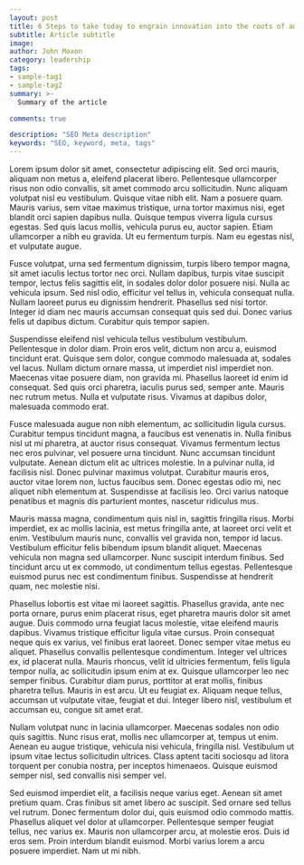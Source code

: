 ```yaml
---
layout: post
title: 6 Steps to take today to engrain innovation into the roots of any team
subtitle: Article subtitle
image: 
author: John Moxon
category: leadership
tags:
- sample-tag1
- sample-tag2
summary: >-
  Summary of the article 

comments: true 

description: "SEO Meta description"
keywords: "SEO, keyword, meta, tags"
---
```

Lorem ipsum dolor sit amet, consectetur adipiscing elit. Sed orci mauris, aliquam non metus a, eleifend placerat libero. Pellentesque ullamcorper risus non odio convallis, sit amet commodo arcu sollicitudin. Nunc aliquam volutpat nisl eu vestibulum. Quisque vitae nibh elit. Nam a posuere quam. Mauris varius, sem vitae maximus tristique, urna tortor maximus nisi, eget blandit orci sapien dapibus nulla. Quisque tempus viverra ligula cursus egestas. Sed quis lacus mollis, vehicula purus eu, auctor sapien. Etiam ullamcorper a nibh eu gravida. Ut eu fermentum turpis. Nam eu egestas nisl, et vulputate augue.

Fusce volutpat, urna sed fermentum dignissim, turpis libero tempor magna, sit amet iaculis lectus tortor nec orci. Nullam dapibus, turpis vitae suscipit tempor, lectus felis sagittis elit, in sodales dolor dolor posuere nisi. Nulla ac vehicula ipsum. Sed nisl odio, efficitur vel tellus in, vehicula consequat nulla. Nullam laoreet purus eu dignissim hendrerit. Phasellus sed nisi tortor. Integer id diam nec mauris accumsan consequat quis sed dui. Donec varius felis ut dapibus dictum. Curabitur quis tempor sapien.

Suspendisse eleifend nisl vehicula tellus vestibulum vestibulum. Pellentesque in dolor diam. Proin eros velit, dictum non arcu a, euismod tincidunt erat. Quisque sem dolor, congue commodo malesuada at, sodales vel lacus. Nullam dictum ornare massa, ut imperdiet nisl imperdiet non. Maecenas vitae posuere diam, non gravida mi. Phasellus laoreet id enim id consequat. Sed quis orci pharetra, iaculis purus sed, semper ante. Mauris nec rutrum metus. Nulla et vulputate risus. Vivamus at dapibus dolor, malesuada commodo erat.

Fusce malesuada augue non nibh elementum, ac sollicitudin ligula cursus. Curabitur tempus tincidunt magna, a faucibus est venenatis in. Nulla finibus nisl ut mi pharetra, at auctor risus consequat. Vivamus fermentum lectus nec eros pulvinar, vel posuere urna tincidunt. Nunc accumsan tincidunt vulputate. Aenean dictum elit ac ultrices molestie. In a pulvinar nulla, id facilisis nisl. Donec pulvinar maximus volutpat. Curabitur mauris eros, auctor vitae lorem non, luctus faucibus sem. Donec egestas odio mi, nec aliquet nibh elementum at. Suspendisse at facilisis leo. Orci varius natoque penatibus et magnis dis parturient montes, nascetur ridiculus mus.

Mauris massa magna, condimentum quis nisl in, sagittis fringilla risus. Morbi imperdiet, ex ac mollis lacinia, est metus fringilla ante, at laoreet orci velit et enim. Vestibulum mauris nunc, convallis vel gravida non, tempor id lacus. Vestibulum efficitur felis bibendum ipsum blandit aliquet. Maecenas vehicula non magna sed ullamcorper. Nunc suscipit interdum finibus. Sed tincidunt arcu ut ex commodo, ut condimentum tellus egestas. Pellentesque euismod purus nec est condimentum finibus. Suspendisse at hendrerit quam, nec molestie nisi.

Phasellus lobortis est vitae mi laoreet sagittis. Phasellus gravida, ante nec porta ornare, purus enim placerat risus, eget pharetra mauris dolor sit amet augue. Duis commodo urna feugiat lacus molestie, vitae eleifend mauris dapibus. Vivamus tristique efficitur ligula vitae cursus. Proin consequat neque quis ex varius, vel finibus erat laoreet. Donec semper vitae metus eu aliquet. Phasellus convallis pellentesque condimentum. Integer vel ultrices ex, id placerat nulla. Mauris rhoncus, velit id ultricies fermentum, felis ligula tempor nulla, ac sollicitudin ipsum enim at ex. Quisque ullamcorper leo nec semper finibus. Curabitur diam purus, porttitor at erat mollis, finibus pharetra tellus. Mauris in est arcu. Ut eu feugiat ex. Aliquam neque tellus, accumsan ut vulputate vitae, feugiat et dui. Integer libero nisl, vestibulum et accumsan eu, congue sit amet erat.

Nullam volutpat nunc in lacinia ullamcorper. Maecenas sodales non odio quis sagittis. Nunc risus erat, mollis nec ullamcorper at, tempus ut enim. Aenean eu augue tristique, vehicula nisi vehicula, fringilla nisl. Vestibulum ut ipsum vitae lectus sollicitudin ultrices. Class aptent taciti sociosqu ad litora torquent per conubia nostra, per inceptos himenaeos. Quisque euismod semper nisl, sed convallis nisi semper vel.

Sed euismod imperdiet elit, a facilisis neque varius eget. Aenean sit amet pretium quam. Cras finibus sit amet libero ac suscipit. Sed ornare sed tellus vel rutrum. Donec fermentum dolor dui, quis euismod odio commodo mattis. Phasellus aliquet vel dolor at ullamcorper. Pellentesque semper feugiat tellus, nec varius ex. Mauris non ullamcorper arcu, at molestie eros. Duis id eros sem. Proin interdum blandit euismod. Morbi varius lorem a arcu posuere imperdiet. Nam ut mi nibh.